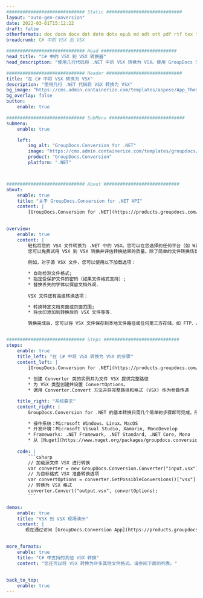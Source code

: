 ```yaml
---
############################# Static ############################
layout: "auto-gen-conversion"
date: 2022-03-01T15:12:22
draft: false
otherformats: doc docm docx dot dotm dotx epub md odt ott pdf rtf tex txt vdx vsdm vsdx vssm vssx vstm vstx vsx vtx xps
breadcrumb: C# 中的 VSX 到 VSX

############################# Head ############################
head_title: "C# 中的 VSX 到 VSX 转换器"
head_description: "使用几行代码将 .NET 中的 VSX 转换为 VSX。使用 GroupDocs 文档转换 API 转换 160 多种文件格式。"

############################# Header ############################
title: "在 C# 中将 VSX 转换为 VSX"
description: "使用几行 .NET 代码将 VSX 转换为 VSX"
bg_image: "https://cms.admin.containerize.com/templates/aspose/App_Themes/V3/images/bg/header1.png"
bg_overlay: false
button:
    enable: true

############################# SubMenu ############################
submenu:
    enable: true

    left:
        img_alt: "GroupDocs.Conversion for .NET"
        image: "https://cms.admin.containerize.com/templates/groupdocs/images/product-logos/90x90-noborder/groupdocs-conversion-net.png"
        product: "GroupDocs.Conversion"
        platform: ".NET"



############################# About ############################
about:
    enable: true
    title: "关于 GroupDocs.Conversion for .NET API"
    content: |
        [GroupDocs.Conversion for .NET](https://products.groupdocs.com/conversion/net/)可用于转换Microsoft Word、Excel、PowerPoint、PDF、Visio等格式。 GroupDocs.Conversion 是一个独立的 API，适用于需要高性能的后端和内部系统。它不依赖于任何软件，例如 Microsoft 或 Open Office。
    

overview:
    enable: true
    content: |
        轻松将您的 VSX 文件转换为 .NET 中的 VSX。您可以在您选择的任何平台（如 Windows、Linux、macOS）中仅使用几行 C# 代码行。
        您可以免费试用 VSX 到 VSX 转换并评估转换结果的质量。除了简单的文件转换场景，您还可以尝试更高级的选项来加载源 VSX 文件和保存输出 VSX 结果。 
        
        例如，对于源 VSX 文件，您可以使用以下加载选项：

        * 自动检测文件格式;
        * 指定受保护文件的密码（如果文件格式支持）;
        * 替换丢失的字体以保留文档外观.
        
        VSX 文件还有高级转换选项：

        * 转换特定文档页面或页面范围;
        * 将水印添加到转换后的 VSX 文件等等.

        转换完成后，您可以将 VSX 文件保存到本地文件路径或任何第三方存储，如 FTP、Amazon S3、Google Drive、Dropbox 等。请注意 - 将 VSX 转换为 VSX 无需安装任何额外的软件 - 如 MS Office、Open Office、Adobe Acrobat Reader 等。


############################# Steps ############################
steps:
    enable: true
    title_left: "在 C# 中将 VSX 转换为 VSX 的步骤"
    content_left: |
        [GroupDocs.Conversion for .NET](https://products.groupdocs.com/conversion/net/) 让开发人员只需几行代码即可轻松地将 VSX 文件转换为 VSX。
        
        * 创建 Converter 类的实例并为文件 VSX 提供完整路径
        * 为 VSX 类型创建并设置 ConvertOptions。
        * 调用 Converter.Convert 方法并将完整路径和格式 (VSX) 作为参数传递

    title_right: "系统要求"
    content_right: |
        GroupDocs.Conversion for .NET 的基本转换只需几个简单的步骤即可完成。所有主要平台和操作系统都支持我们的 API。在执行以下代码之前，请确保您的系统上安装了以下先决条件。

        * 操作系统：Microsoft Windows、Linux、MacOS
        * 开发环境：Microsoft Visual Studio, Xamarin, MonoDevelop
        * Frameworks: .NET Framework, .NET Standard, .NET Core, Mono
        * 从 [Nuget](https://www.nuget.org/packages/groupdocs.conversion) 获取最新的 GroupDocs.Conversion for .NET
         
    code: |
        ```csharp    
        // 加载源文件 VSX 进行转换
        var converter = new GroupDocs.Conversion.Converter("input.vsx");
        // 为目标格式 VSX 准备转换选项
        var convertOptions = converter.GetPossibleConversions()["vsx"].ConvertOptions;
        // 转换为 VSX 格式
        converter.Convert("output.vsx", convertOptions);
        ```

demos:
    enable: true
    title: "VSX 到 VSX 现场演示"
    content: |
       现在通过访问 [GroupDocs.Conversion App](https://products.groupdocs.app/conversion/family) 网站将 VSX 转换为 VSX。在线演示具有以下优点
          

more_formats:
    enable: true
    title: "C# 中支持的其他 VSX 转换"
    content: "您还可以将 VSX 转换为许多其他文件格式。请参阅下面的列表。"
       
       
back_to_top:
    enable: true
---
```

